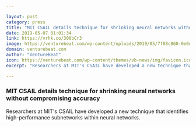 ```yaml
---

layout: post
category: press
title: "MIT CSAIL details technique for shrinking neural networks without compromising accuracy"
date: 2019-05-07 01:01:34
link: https://vrhk.co/300bCr3
image: https://venturebeat.com/wp-content/uploads/2019/05/7f88c860-0e0d-41f9-ae17-c96a8710ad6e.png?w=1200&strip=all
domain: venturebeat.com
author: "VentureBeat"
icon: https://venturebeat.com/wp-content/themes/vb-news/img/favicon.ico
excerpt: "Researchers at MIT's CSAIL have developed a new technique that identifies high-performance subnetworks within neural networks."

---
```


### MIT CSAIL details technique for shrinking neural networks without compromising accuracy

Researchers at MIT's CSAIL have developed a new technique that identifies high-performance subnetworks within neural networks.